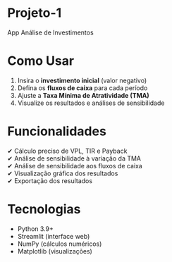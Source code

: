 # Projeto-1
App Análise de Investimentos

# Como Usar

1. Insira o **investimento inicial** (valor negativo)
2. Defina os **fluxos de caixa** para cada período
3. Ajuste a **Taxa Mínima de Atratividade (TMA)**
4. Visualize os resultados e análises de sensibilidade

# Funcionalidades

✔ Cálculo preciso de VPL, TIR e Payback  
✔ Análise de sensibilidade à variação da TMA  
✔ Análise de sensibilidade aos fluxos de caixa  
✔ Visualização gráfica dos resultados  
✔ Exportação dos resultados  

# Tecnologias

- Python 3.9+
- Streamlit (interface web)
- NumPy (cálculos numéricos)
- Matplotlib (visualizações)
